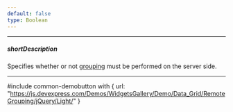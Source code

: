 ```yaml
---
default: false
type: Boolean
---
```

---
##### shortDescription
Specifies whether or not [grouping](/concepts/05%20Widgets/DataGrid/45%20Grouping '/Documentation/Guide/Widgets/DataGrid/Grouping/') must be performed on the server side.

---
#include common-demobutton with {
    url: "https://js.devexpress.com/Demos/WidgetsGallery/Demo/Data_Grid/RemoteGrouping/jQuery/Light/"
}